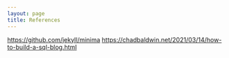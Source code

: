 ```yaml
---
layout: page
title: References
---
```


https://github.com/jekyll/minima
https://chadbaldwin.net/2021/03/14/how-to-build-a-sql-blog.html

